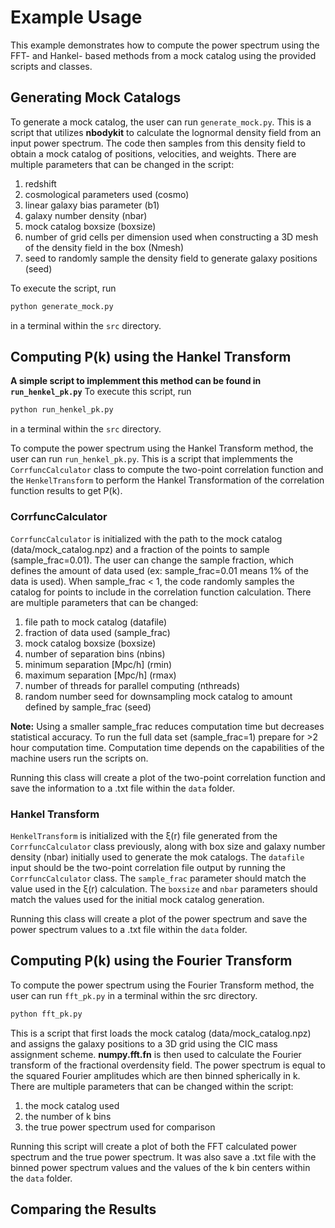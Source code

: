# Example Usage

This example demonstrates how to compute the power spectrum using the FFT- and Hankel- based methods from a mock catalog using the provided scripts and classes.

## Generating Mock Catalogs ##

To generate a mock catalog, the user can run `generate_mock.py`. This is a script that utilizes **nbodykit** to calculate the lognormal density field from an input power spectrum. The code then samples from this density field to obtain a mock catalog of positions, velocities, and weights. There are multiple parameters that can be changed in the script:

1. redshift
2. cosmological parameters used (cosmo)
3. linear galaxy bias parameter (b1)
4. galaxy number density (nbar)
5. mock catalog boxsize (boxsize)
6. number of grid cells per dimension used when constructing a 3D mesh of the density field in the box (Nmesh)
7. seed to randomly sample the density field to generate galaxy positions (seed)

To execute the script, run

```bash
python generate_mock.py
```

in a terminal within the `src` directory.

## Computing P(k) using the Hankel Transform ##

**A simple script to implemment this method can be found in `run_henkel_pk.py`** To execute this script, run

```bash
python run_henkel_pk.py
```

in a terminal within the `src` directory.

To compute the power spectrum using the Hankel Transform method, the user can run `run_henkel_pk.py`. This is a script that implemments the `CorrfuncCalculator` class to compute the two-point correlation function and the  `HenkelTransform` to perform the Hankel Transformation of the correlation function results to get P(k). 

### CorrfuncCalculator ###
`CorrfuncCalculator` is initialized with the path to the mock catalog (data/mock_catalog.npz) and a fraction of the points to sample (sample_frac=0.01). The user can change the sample fraction, which defines the amount of data used (ex: sample_frac=0.01 means 1% of the data is used). When sample_frac < 1, the code randomly samples the catalog for points to include in the correlation function calculation. There are multiple parameters that can be changed:

1. file path to mock catalog (datafile)
2. fraction of data used (sample_frac)
3. mock catalog boxsize (boxsize)
4. number of separation bins (nbins)
5. minimum separation [Mpc/h] (rmin)
6. maximum separation [Mpc/h] (rmax)
7. number of threads for parallel computing (nthreads)
8. random number seed for downsampling mock catalog to amount defined by sample_frac (seed)

**Note:** Using a smaller sample_frac reduces computation time but decreases statistical accuracy. To run the full data set (sample_frac=1) prepare for >2 hour computation time. Computation time depends on the capabilities of the machine users run the scripts on.

Running this class will create a plot of the two-point correlation function and save the information to a .txt file within the `data` folder.

### Hankel Transform ###
`HenkelTransform` is initialized with the ξ(r) file generated from the `CorrfuncCalculator` class previously, along with box size and galaxy number density (nbar) initially used to generate the mok catalogs. The `datafile` input should be the two-point correlation file output by running the `CorrfuncCalculator` class. The `sample_frac` parameter should match the value used in the ξ(r) calculation. The `boxsize` and `nbar` parameters should match the values used for the initial mock catalog generation. 

Running this class will create a plot of the power spectrum and save the power spectrum values to a .txt file within the `data` folder.

## Computing P(k) using the Fourier Transform ##

To compute the power spectrum using the Fourier Transform method, the user can run `fft_pk.py` in a terminal within the src directory. 
```bash
python fft_pk.py
```
This is a script that first loads the mock catalog (data/mock_catalog.npz) and assigns the galaxy positions to a 3D grid using the CIC mass assignment scheme. **numpy.fft.fn** is then used to calculate the Fourier transform of the fractional overdensity field. The power spectrum is equal to the squared Fourier amplitudes which are then binned spherically in k. There are multiple parameters that can be changed within the script: 
1. the mock catalog used
2. the number of k bins
3. the true power spectrum used for comparison

Running this script will create a plot of both the FFT calculated power spectrum and the true power spectrum. It was also save a .txt file with the binned power spectrum values and the values of the k bin centers within the `data` folder.

## Comparing the Results ##

